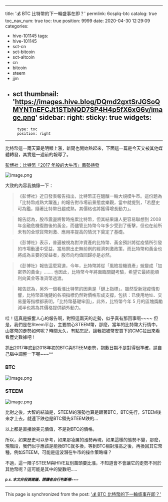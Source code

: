 
---
title: '💰 BTC 比特幣的下一輪盛事在即？'
permlink: 6csplq-btc
catalog: true
toc_nav_num: true
toc: true
position: 9999
date: 2020-04-30 12:29:09
categories:
- hive-101145
tags:
- hive-101145
- sct-cn
- sct-bitcoin
- sct-altcoin
- cn
- bitcoin
- steem
- jjm
- sct
thumbnail: 'https://images.hive.blog/DQmd2gxtSrJGSoQMYNTnEFCJt1STbNQD7SP4H4p5fX6xG6v/image.png'
sidebar:
    right:
        sticky: true
widgets:
    -
        type: toc
        position: right
---


比特幣這一兩天算是明顯上漲，新聞也開始熱起來，下面這一篇是今天又被其他媒體轉發，其實是一週前的報導了。

[彭博社：比特幣「2017 年般的大牛市」蓄勢待發](https://blockcast.it/2020/04/23/bloomberg-report-concluded-that-bitcoin-may-be-priming-for-a-massive-bull-run/)

![image.png](https://images.hive.blog/DQmd2gxtSrJGSoQMYNTnEFCJt1STbNQD7SP4H4p5fX6xG6v/image.png)

大致的內容我摘錄一下：

>《彭博社》近日發表報告指出，比特幣正在醞釀一輪大規模牛市。這份題為 「比特幣成熟大躍進」的報告對市場前景態度樂觀，當中就提到，「若歷史可為鑑，隨著比特幣日趨成熟，其價格也將獲得增長動力」。

>報告認為，股市震盪將暫時拖累比特幣，但其結果讓人更容易聯想到 2008 年金融危機復甦後的黃金，而儘管比特幣今年多少受到了衝擊，但也在前所未有的全球貨幣刺激、應用率提高的情況下奠定了基礎。

>《彭博社》表示，普遍被視為對沖資產的比特幣、黃金預計將從疫情所引發的市場動盪中受益，當局祭出史無前例的經濟刺激政策，而比特幣和黃金也將成為主要的受益者，股市向均值回歸亦是必然。

>《彭博社》報告這麼寫道，今年，比特幣將從「風險投機資產」蛻變成「加密界的黃金」……. 也因此，比特幣今年將面臨關鍵考驗，希望它最終能順利向黃金等准貨幣過渡。

>報告認為，另外一個看漲比特幣的因素是「鏈上指標」。雖然受新冠疫情影響，比特幣區塊鏈的各項指標仍然對價格形成支撐，包括：已使用地址、交易量等指標都表明，「比特幣基礎牢固」，此外，比特幣今年 5 月的區塊獎勵減半也將為其價格提供額外動力。

哇！這真是振奮人心的報告啊，對照這兩天的走勢，似乎真有那回事啊~~~~ 但是，我們是在Steem平台，主要關心STEEM幣，那麼，當年的比特幣大行情中，山寨幣的走勢如何呢？時間太久，有點忘記，讓我把被幣安買下的CMC拉出來看看歷史數據吧！

抓出2017年底到2018年初的BTC與STEEM走勢，抱歉日期不是對得很準確，請自己腦中調整一下喔~~~^^

### BTC 
![image.png](https://images.hive.blog/DQmZmFQ3b5N7kwdLNyFsZUC1w8Bi1Dho3KKsjY5Zfhsu2m4/image.png)

### STEEM
![image.png](https://images.hive.blog/DQmPTRs2TCX9mssCdJBZUBKYk7X56KjsJQPihAoAgKawXSP/image.png)

比對之後，大智的結論是，STEEM的漲勢也算是跟著BTC，BTC先行，STEEM後來才上去，就連下跌也是BTC領先STEEM跌的...

以上都是直接說美元價值，不是對BTC的價格。

所以，如果歷史可以參考，如果那凌厲的漲勢再現，如果這樣的態勢不變，那麼，現階段，我們似乎應該是能換BTC就多換，等到BTC相對漲高之後，再換回其它幣種，例如STEEM，可能是這波潛在牛市的操作策略囉？

不過，這一陣子STEEM與HIVE互別苗頭要比漲，不知道會不會讓它的走勢不同於其他幣呢？這可能是其中的變數吧.....

<sub>***p.s. 本文非投資建議，請讀者自行判斷哪~~~***</sub>

- - -

This page is synchronized from the post: ['💰 BTC 比特幣的下一輪盛事在即？'](https://steemit.com/@deanliu/6csplq-btc)
